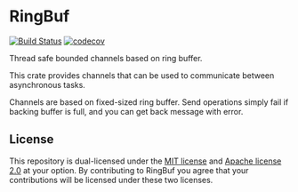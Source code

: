 RingBuf
=====

[![Build Status](https://travis-ci.org/HyeonuPark/ringbuf.svg?branch=master)](https://travis-ci.org/HyeonuPark/ringbuf)
[![codecov](https://codecov.io/gh/HyeonuPark/ringbuf/branch/master/graph/badge.svg)](https://codecov.io/gh/HyeonuPark/ringbuf)

Thread safe bounded channels based on ring buffer.

This crate provides channels that can be used to communicate
between asynchronous tasks.

Channels are based on fixed-sized ring buffer. Send operations simply fail
if backing buffer is full, and you can get back message with error.

## License

This repository is dual-licensed under the [MIT license][license-mit]
and [Apache license 2.0][license-apl] at your option.
By contributing to RingBuf you agree that your contributions will be licensed
under these two licenses.

<!-- links -->

[license-mit]: ./LICENSE-MIT
[license-apl]: ./LICENSE-APACHE
